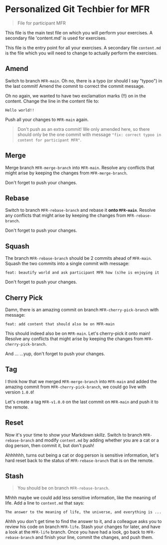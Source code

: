 # Personalized Git Techbier for MFR

> File for participant MFR

This file is the main test file on which you will perform your exercises. A
secondary file 'content.md' is used for  exercises.

This file is the entry point for all your exercises. A secondary file
`content.md` is the file which you will need to change to actually perform the
exercises.

## Amend

Switch to branch `MFR-main`. Oh no, there is a typo (or should I say "typoo") in
the last commit! Amend the commit to correct the commit message.

Oh no again, we wanted to have two exclamation marks (!!) on in the content.
Change the line in the content file to:

```
Hello world!!
```

Push all your changes to `MFR-main` again.

> Don't push as an extra commit! We only amended here, so there should only be
> the one commit with message
> `"fix: correct typoo in content for participant MFR"`.

## Merge

Merge branch `MFR-merge-branch` into `MFR-main`. Resolve any conflicts that might arise
by keeping the changes from `MFR-merge-branch`.

Don't forget to push your changes.

## Rebase

Switch to branch `MFR-rebase-branch` and rebase it **onto `MFR-main`**. Resolve any
conflicts that might arise by keeping the changes from `MFR-rebase-branch`.

Don't forget to push your changes.

## Squash

The branch `MFR-rebase-branch` should be 2 commits ahead of `MFR-main`. Squash the two
commits into a single commit with message:

```
feat: beautify world and ask participant MFR how (s)he is enjoying it
```

Don't forget to push your changes.

## Cherry Pick

Damn, there is an amazing commit on branch `MFR-cherry-pick-branch` with message:

```
feat: add content that should also be on MFR-main
```

This should indeed also be on `MFR-main`. Let's cherry-pick it onto main! Resolve
any conflicts that might arise by keeping the changes from `MFR-cherry-pick-branch`.

And ...
...yup, don't forget to push your changes.

## Tag

I think how that we merged `MFR-merge-branch` into `MFR-main` and added the amazing
commit from `MFR-cherry-pick-branch`, we could go live with version `1.0.0`!

Let's create a tag `MFR-v1.0.0` on the last commit on `MFR-main` and push it to the
remote.

## Reset

Now it's your time to show your Markdown skillz. Switch to branch `MFR-rebase-branch`
and modify `content.md` by adding whether you are a cat or a dog person, then
commit it, but don't push!

Ahhhhhh, turns out being a cat or dog person is sensitive information, let's
hard reset back to the status of `MFR-rebase-branch` that is on the remote.

## Stash

> You should be on branch `MFR-rebase-branch`.

Mhhh maybe we could add less sensitive information, like the meaning of life.
Add a line to `content.md` that says:

```
The answer to the meaning of life, the universe, and everything is ...
```

Ahhh you don't get time to find the answer to it, and a colleague asks you to
review his code on branch `MFR-life`. Stash your changes for later, and have a
look at the `MFR-life` branch. Once you have had a look, go back to
`MFR-rebase-branch` and finish your line, commit the changes, and push them.

